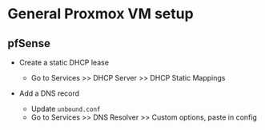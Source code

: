 # General Proxmox VM setup

## pfSense
- Create a static DHCP lease
  - Go to Services >> DHCP Server >> DHCP Static Mappings

- Add a DNS record
  - Update `unbound.conf`
  - Go to Services >> DNS Resolver >> Custom options, paste in config
